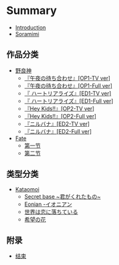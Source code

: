 # Summary

* [Introduction](README.md)
* [Soramimi](Book/!Function/Soramimi.md)

## 作品分类
* [野良神](Book/Noragami/Readme.md)
    * [『午夜の待ち合わせ』[OP1-TV ver]](Book/Noragami/op1-tv.md)
    * [『午夜の待ち合わせ』[OP1-Full ver]](Book/Noragami/op1-full.md)
    * [『 ハートリアライズ』[ED1-TV ver]](Book/Noragami/ed1-tv.md)
    * [『 ハートリアライズ』[ED1-Full ver]](Book/Noragami/ed1-full.md)
    * [『Hey Kids!!』[OP2-TV ver]](Book/Noragami/op2-tv.md)
    * [『Hey Kids!!』[OP2-Full ver]](Book/Noragami/op2-full.md)
    * [『ニルバナ』[ED2-TV ver]](Book/Noragami/ed2-tv.md)
    * [『ニルバナ』[ED2-Full ver]](Book/Noragami/ed2-full.md)
* [Fate](Book/Fate/Readme.md)
    * [第一节](Book/Fate/section1.md)
    * [第二节](Book/Fate/section2.md)

## 类型分类
* [Kataomoi](Book/Kataomoi/Readme.md)
    * [Secret base ~君がくれたもの~ ](Book/Kataomoi/section1.md)
    * [Eonian -イオニアン](Book/Kataomoi/section2.md)
    * [世界は恋に落ちている](Book/Kataomoi/section3.md)
    * [希望の花](Book/Kataomoi/section4.md)

## 附录
* [结束](Book/!Function/End.md)

